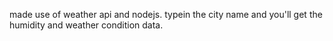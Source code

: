 made use of weather api and nodejs.
typein the city name and you'll get the humidity and weather condition data.
